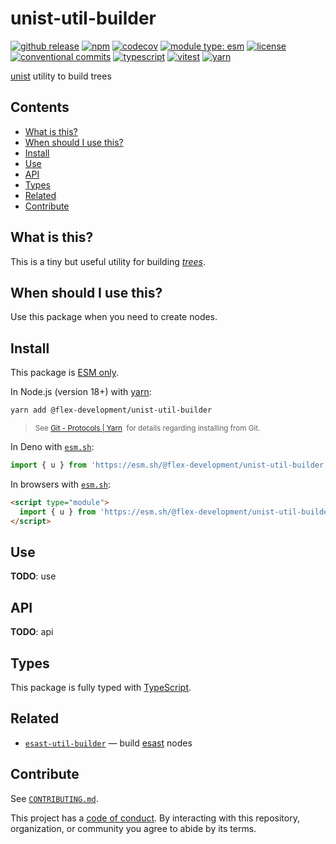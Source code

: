 # unist-util-builder

[![github release](https://img.shields.io/github/v/release/flex-development/unist-util-builder.svg?include_prereleases&sort=semver)](https://github.com/flex-development/unist-util-builder/releases/latest)
[![npm](https://img.shields.io/npm/v/@flex-development/unist-util-builder.svg)](https://npmjs.com/package/@flex-development/unist-util-builder)
[![codecov](https://codecov.io/gh/flex-development/unist-util-builder/graph/badge.svg?token=qZFDFVZtym)](https://codecov.io/gh/flex-development/unist-util-builder)
[![module type: esm](https://img.shields.io/badge/module%20type-esm-brightgreen)](https://github.com/voxpelli/badges-cjs-esm)
[![license](https://img.shields.io/github/license/flex-development/unist-util-builder.svg)](LICENSE.md)
[![conventional commits](https://img.shields.io/badge/-conventional%20commits-fe5196?logo=conventional-commits&logoColor=ffffff)](https://conventionalcommits.org/)
[![typescript](https://img.shields.io/badge/-typescript-3178c6?logo=typescript&logoColor=ffffff)](https://typescriptlang.org/)
[![vitest](https://img.shields.io/badge/-vitest-6e9f18?style=flat&logo=vitest&logoColor=ffffff)](https://vitest.dev/)
[![yarn](https://img.shields.io/badge/-yarn-2c8ebb?style=flat&logo=yarn&logoColor=ffffff)](https://yarnpkg.com/)

[unist][unist] utility to build trees

## Contents

- [What is this?](#what-is-this)
- [When should I use this?](#when-should-i-use-this)
- [Install](#install)
- [Use](#use)
- [API](#api)
- [Types](#types)
- [Related](#related)
- [Contribute](#contribute)

## What is this?

This is a tiny but useful utility for building [*trees*][tree].

## When should I use this?

Use this package when you need to create nodes.

## Install

This package is [ESM only][esm].

In Node.js (version 18+) with [yarn][yarn]:

```sh
yarn add @flex-development/unist-util-builder
```

<blockquote>
  <small>
    See <a href='https://yarnpkg.com/protocol/git'>Git - Protocols | Yarn</a>
    &nbsp;for details regarding installing from Git.
  </small>
</blockquote>

In Deno with [`esm.sh`][esmsh]:

```ts
import { u } from 'https://esm.sh/@flex-development/unist-util-builder'
```

In browsers with [`esm.sh`][esmsh]:

```html
<script type="module">
  import { u } from 'https://esm.sh/@flex-development/unist-util-builder'
</script>
```

## Use

**TODO**: use

## API

**TODO**: api

## Types

This package is fully typed with [TypeScript][typescript].

## Related

- [`esast-util-builder`][esast-util-builder] &mdash; build [esast][esast] nodes

## Contribute

See [`CONTRIBUTING.md`](CONTRIBUTING.md).

This project has a [code of conduct](CODE_OF_CONDUCT.md). By interacting with this repository, organization, or
community you agree to abide by its terms.

[esast-util-builder]: https://github.com/flex-development/esast-util-builder
[esast]: https://github.com/flex-development/esast
[esm]: https://gist.github.com/sindresorhus/a39789f98801d908bbc7ff3ecc99d99c
[esmsh]: https://esm.sh/
[tree]: https://github.com/syntax-tree/unist#tree
[typescript]: https://www.typescriptlang.org
[unist]: https://github.com/syntax-tree/unist
[yarn]: https://yarnpkg.com
